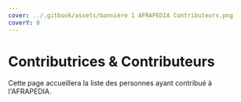 ```yaml
---
cover: ../.gitbook/assets/bannière 1 AFRAPEDIA Contributeurs.png
coverY: 0
---
```


# Contributrices & Contributeurs

Cette page accueillera la liste des personnes ayant contribué à l'AFRAPEDIA.
